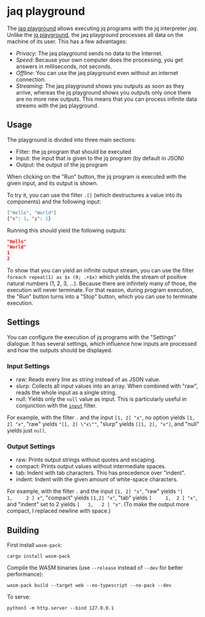 jaq playground
==============

The [jaq playground](https://gedenkt.at/jaq/)
allows executing jq programs with the jq interpreter _jaq_.
Unlike the [jq playground](https://jqplay.org/),
the jaq playground processes all data on the machine of its user.
This has a few advantages:

- *Privacy*: The jaq playground sends no data to the Internet.
- *Speed*: Because your own computer does the processing,
  you get answers in milliseconds, not seconds.
- *Offline*: You can use the jaq playground even without an internet connection.
- *Streaming*:
  The jaq playground shows you outputs as soon as they arrive, whereas
  the jq  playground shows you outputs only once there are no more new outputs.
  This means that you can process infinite data streams with the jaq playground.


## Usage

The playground is divided into three main sections:

- Filter: the jq program that should be executed
- Input: the input that is given to the jq program (by default in JSON)
- Output: the output of the jq program

When clicking on the "Run" button,
the jq program is executed with the given input, and its output is shown.

To try it, you can use the filter `.[]`
(which destructures a value into its components) and the following input:

~~~ json
["Hello", "World"]
{"x": 1, "y": 2}
~~~

Running this should yield the following outputs:

~~~ json
"Hello"
"World"
1
2
~~~

To show that you can yield an infinite output stream, you can use the filter
`foreach repeat(1) as $x (0; .+$x)` which yields
the stream of positive natural numbers (1, 2, 3, ...).
Because there are infinitely many of those, the execution will never terminate.
For that reason, during program execution,
the "Run" button turns into a "Stop" button,
which you can use to terminate execution.


## Settings

You can configure the execution of jq programs with the "Settings" dialogue.
It has several settings, which influence how inputs are processed and
how the outputs should be displayed.

### Input Settings

- raw: Reads every line as string instead of as JSON value.
- slurp: Collects all input values into an array.
  When combined with "raw", reads the whole input as a single string.
- null: Yields only the `null` value as input.
  This is particularly useful in conjunction with the
  [`input`](https://jqlang.github.io/jq/manual/#input) filter.

For example, with the filter `.` and the input `[1, 2] "x"`,
no option yields `[1, 2] "x"`,
"raw" yields `"[1, 2] \"x\""`,
"slurp" yields `[[1, 2], "x"]`, and
"null" yields just `null`.

### Output Settings

- raw: Prints output strings without quotes and escaping.
- compact: Prints output values without intermediate spaces.
- tab: Indent with tab characters. This has precedence over "indent".
- indent: Indent with the given amount of white-space characters.

For example, with the filter `.` and the input `[1, 2] "x"`,
"raw" yields `"[     1,     2 ] x"`,
"compact" yields `[1,2] "x"`,
"tab" yields `[ 	1, 	2 ] "x"`, and
"indent" set to 2 yields `[   1,   2 ] "x"`.
(To make the output more compact, I replaced newline with space.)


## Building

First install `wasm-pack`:

    cargo install wasm-pack

Compile the WASM binaries (use `--release` instead of `--dev` for better performance):

    wasm-pack build --target web --no-typescript --no-pack --dev

To serve:

    python3 -m http.server --bind 127.0.0.1
